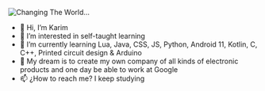 ![Changing The World...](https://i.pinimg.com/originals/54/85/76/54857676ea0602efe5d31ea1d395bab6.gif)
- 👋 Hi, I’m Karim
- 👀 I’m interested in self-taught learning
- 🌱 I’m currently learning Lua, Java, CSS, JS, Python, Android 11, Kotlin, C, C++, Printed circuit design & Arduino
- 💞️ My dream is to create my own company of all kinds of electronic products and one day be able to work at Google
- 📫 ¿How to reach me? I keep studying
